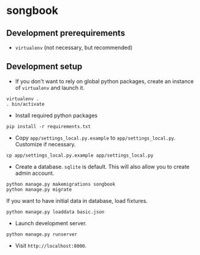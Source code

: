 songbook
========

Development prerequirements
---------------------------

* `virtualenv` (not necessary, but recommended)

Development setup
-----------------

* If you don't want to rely on global python packages, create an instance of `virtualenv` and launch it.

```
virtualenv .
. bin/activate
```

* Install required python packages

```
pip install -r requirements.txt
```
* Copy `app/settings_local.py.example` to `app/settings_local.py`. Customize if necessary.

```
cp app/settings_local.py.example app/settings_local.py
```
* Create a database. `sqlite` is default. This will also allow you to create admin account.

```
python manage.py makemigrations songbook
python manage.py migrate
```

If you want to have initial data in database, load fixtures.

```
python manage.py loaddata basic.json
```
* Launch development server.

```
python manage.py runserver
```
* Visit `http://localhost:8000`.
